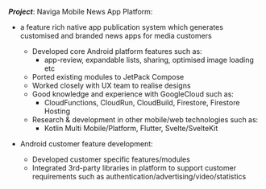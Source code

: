 **_Project_**: Naviga Mobile News App Platform: 
* a feature rich native app publication system which generates customised and branded news apps for media customers
	* Developed core Android platform features such as:
		* app-review, expandable lists, sharing, optimised image loading etc
	* Ported existing modules to JetPack Compose
	* Worked closely with UX team to realise designs
	* Good knowledge and experience with GoogleCloud such as:
		* CloudFunctions, CloudRun, CloudBuild, Firestore, Firestore Hosting
	* Research & development in other mobile/web technologies such as:
		* Kotlin Multi Mobile/Platform, Flutter, Svelte/SvelteKit

* Android customer feature development:
	* Developed customer specific features/modules
	* Integrated 3rd-party libraries in platform to support customer requirements such as authentication/advertising/video/statistics